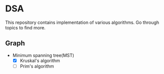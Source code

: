 # DSA

This repository contains implementation of various algorithms.
Go through topics to find more.

## Graph

- Minimum spanning tree(MST)
    - [X] Kruskal's algorithm
    - [ ] Prim's algorithm
